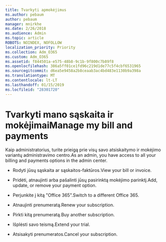 ```yaml
---
title: Tvarkyti apmokėjimus
ms.author: pebaum
author: pebaum
manager: mnirkhe
ms.date: 2/26/2018
ms.audience: Admin
ms.topic: article
ROBOTS: NOINDEX, NOFOLLOW
localization_priority: Priority
ms.collection: Adm_O365
ms.custom: Adm_O365
ms.assetid: f844501a-e575-48b8-9c1b-9f800c7b89f8
ms.openlocfilehash: 386a5ff01ce1fd96c219d1de77c5f4cbf6531965
ms.sourcegitcommit: d6ea5e9458a2b8ceaab3ac4bd483e1130b9a398a
ms.translationtype: MT
ms.contentlocale: lt-LT
ms.lasthandoff: 01/15/2019
ms.locfileid: "28301720"
---
```

# <a name="manage-my-bill-and-payments"></a><span data-ttu-id="8d3c6-102">Tvarkyti mano sąskaita ir mokėjimai</span><span class="sxs-lookup"><span data-stu-id="8d3c6-102">Manage my bill and payments</span></span>

<span data-ttu-id="8d3c6-103">Kaip administratorius, turite prieigą prie visų savo atsiskaitymo ir mokėjimo variantų administravimo centro.</span><span class="sxs-lookup"><span data-stu-id="8d3c6-103">As an admin, you have access to all your billing and payments options in the admin center.</span></span>
  
- <span data-ttu-id="8d3c6-104">Rodyti jūsų sąskaita ar sąskaitos-faktūros.</span><span class="sxs-lookup"><span data-stu-id="8d3c6-104">View your bill or invoice.</span></span>
    
- <span data-ttu-id="8d3c6-105">Pridėti, atnaujinti arba pašalinti jūsų pasirinktą mokėjimo parinktį.</span><span class="sxs-lookup"><span data-stu-id="8d3c6-105">Add, update, or remove your payment option.</span></span>
    
- <span data-ttu-id="8d3c6-106">Perjunkite į kitą "Office 365".</span><span class="sxs-lookup"><span data-stu-id="8d3c6-106">Switch to a different Office 365.</span></span>
    
- <span data-ttu-id="8d3c6-107">Atnaujinti prenumeratą.</span><span class="sxs-lookup"><span data-stu-id="8d3c6-107">Renew your subscription.</span></span>
    
- <span data-ttu-id="8d3c6-108">Pirkti kitą prenumeratą.</span><span class="sxs-lookup"><span data-stu-id="8d3c6-108">Buy another subscription.</span></span>
    
- <span data-ttu-id="8d3c6-109">Išplėsti savo teismą.</span><span class="sxs-lookup"><span data-stu-id="8d3c6-109">Extend your trial.</span></span>
    
- <span data-ttu-id="8d3c6-110">Atsisakyti prenumeratos.</span><span class="sxs-lookup"><span data-stu-id="8d3c6-110">Cancel your subscription.</span></span>
    

